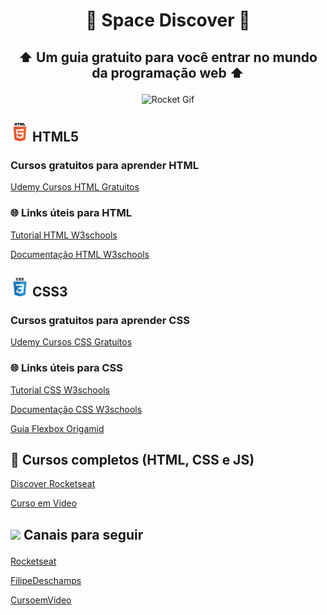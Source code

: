 # <p align="center">🚀 Space Discover 🚀</p>
## <p align="center">⬆️ Um guia gratuito para você entrar no mundo da programação web ⬆️</p>

<p align="center"><img src="https://c.tenor.com/aqjGQV7crbgAAAAC/rocket.gif" alt="Rocket Gif" /></p>

## <img src="https://raw.githubusercontent.com/devicons/devicon/master/icons/html5/html5-original-wordmark.svg" width="30" /> HTML5
### Cursos gratuitos para aprender HTML
<p>
  <a href="https://www.udemy.com/topic/html5/?price=price-free&sort=popularity" target="_blank">Udemy Cursos HTML Gratuitos</a>
</p>

### 🌐 Links úteis para HTML
<p>
  <a href="https://www.w3schools.com/html/default.asp" target="_blank">Tutorial HTML W3schools</a>
</p>
<p>
  <a href="https://www.w3schools.com/tags/default.asp" target="_blank">Documentação HTML W3schools</a>
</p>

## <img src="https://raw.githubusercontent.com/devicons/devicon/master/icons/css3/css3-original-wordmark.svg" width="30" /> CSS3
### Cursos gratuitos para aprender CSS
<p>
  <a href="https://www.udemy.com/topic/css/?price=price-free&sort=popularity" target="_blank">Udemy Cursos CSS Gratuitos</a>
</p>

### 🌐 Links úteis para CSS
<p>
  <a href="https://www.w3schools.com/css/default.asp" target="_blank">Tutorial CSS W3schools</a>
</p>
<p>
  <a href="https://www.w3schools.com/cssref/default.asp" target="_blank">Documentação CSS W3schools</a>
</p>
<p>
  <a href="https://origamid.com/projetos/flexbox-guia-completo/" target="_blank">Guia Flexbox Origamid</a>
</p>

## 📘 Cursos completos (HTML, CSS e JS)
<p>
  <a href="https://www.rocketseat.com.br/discover" target="_blank">Discover Rocketseat</a>
</p>
<p>
  <a href="https://www.cursoemvideo.com/" target="_blank">Curso em Video</a>
</p>

## <p><img src="https://www.apaulista.org.br/wp-content/uploads/2021/02/youtube-logo.png" width="30" /> Canais para seguir</p>

<p>
  <a href="https://www.youtube.com/c/RocketSeat" target="_blank">Rocketseat</a>
</p>
<p>
  <a href="https://www.youtube.com/c/FilipeDeschamps" target="_blank">FilipeDeschamps</a>
</p>
<p>
  <a href="https://www.youtube.com/c/CursoemVídeo" target="_blank">CursoemVídeo</a>
</p>
